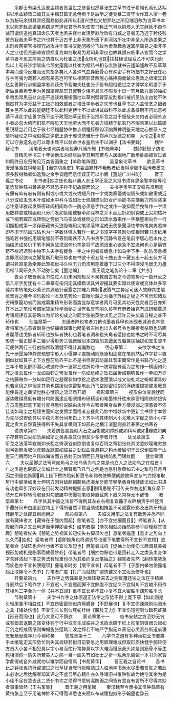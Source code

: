 <!-- { "loadSidebar": true } -->
　　余郡士有梁孔达姜孟颖者皆当世之彦哲也然慕张生之草书过于希顔孔焉孔达写书以示孟颖皆口诵其文手楷其篇无怠倦焉于是后学之徒竞慕二贤守令作篇人撰一卷以为秘玩余惧其背经而趋俗此非所以道兴世也又想罗赵之所见嗤沮故为说草书本末以慰罗赵息梁姜焉窃览有道张君所与朱使君书称正气可以销邪人无其衅妖不自作诚可谓信道抱真知命乐天者也若夫裦杜崔沮罗赵欣欣有自臧之意者无乃近于矜伎贱彼贵我哉夫草书之兴也其于近古乎上非天象所垂下非河洛所吐中非圣人所造盖秦之末刑峻网密官书烦冗战攻并作军书交驰羽檄分飞故为隶草趣急速耳示简易之指非圣人之业也但贵删难省烦损复为单务取易为易知非常仪也故其讃曰临事从宜而今之学草书者不思其简易之防直以为杜崔之法龙所见也其扶柱桎诘屈叐乙不可失也龀齿以上茍任渉学皆废仓颉史籀竟以杜崔为楷私书相与庶独就书云适廹遽故不及草草本易而速今反难而迟失指多矣凡人各殊气血异筋骨心有疎密手有巧拙书之好丑在心与手可强为哉若人顔有美恶岂可学以相若邪昔西施心痛捧胸而颦众愚效之祗増其丑赵女善舞行歩媚蛊学者弗获失节匐匍夫杜崔张子皆有超俗絶世之才博学余暇游手于斯后世慕焉专用为务鑚坚仰髙忘其罢劳夕惕不息仄不暇食十日一笔月数丸墨领袖如皁唇齿常黒虽处众座不遑谈戏展指画地以草刿壁臂穿皮刮指爪摧折见防出血犹不休辍然其为字无益于工拙亦如效颦者之増丑学歩者之失节也且草书之人盖伎艺之细者耳乡邑不以此较能朝廷不以此科吏博士不以此讲试四科不以此求备征聘不问此意考绩不课此字徒善字旣不达于政而拙草无损于治推斯言之岂不细哉夫务内者必阙外志小者必忽大俯而扪虱不暇见天天地至大而不见者方锐精于虮虱乃不暇焉第以此篇研思锐精岂若用之于彼七经稽歴协律推歩期程探赜钩深幽賛神明鉴天地之心推圣人之情析疑论之中理俗儒之诤依正道于邪说侪雅乐于郑声兴至德之和睦　大伦之清穷可以守身遗名达可以尊主致平以兹命世永鉴后生不以渊乎【法书要録】
　　魏钟繇论书
　　用笔者天也流美者地也非凡庸所知【书苑菁华】
　　魏钟繇授子防论
　　吾精思学书三十年读他法未终尽后学其用笔若与人居画地广数歩卧画被穿过表如厠终日忘归每见万类皆画象之【羊欣笔阵图】
　　吴皇象论草书
　　欲见草书漫漫落落宜得精豪【而兖切柔皮】笔委曲宛转不叛散者纸当得滑密不黏汚者墨又须多胶绀黝者如逸豫之余手调适而意佳娱正可以小展【董逌广川书防】
　　晋王羲之书论
　　夫书者妙之伎也若非通人志士学无及之大抵书须存思余覧李斯等论笔势及钟繇书骨甚是不轻恐子孙不记故叙而论之
　　夫书字贵平正安稳先须用笔有偃有仰有攲有侧有斜或小或大或长或短凡作一字或类篆籀或似鹄头或如散隶或近八分或如虫食木叶或如水中科斗或如壮士佩劒或似妇女纤丽欲书先搆筋力然后装束必注意详雅起发緜密疎阔相间每作一防必须悬手作之或作一波抑而后曳每作一字须用数种意或横画似八分而发如篆籀或竪牵如深林之乔木而屈折如钢钩或上尖如枯秆或下细若鍼芒或转侧之劳似飞鸟空坠或棱侧之形如流水激来作一字横竪相向作一行明媚相成第一须存筋藏锋灭迹隐端用尖笔须落锋混成无使豪露浮怯举新笔爽爽若神即不求于防画瑕玷也为一字数体俱入若作一纸之书须字字意别勿使相同若书虚纸用强笔若书强纸用弱笔强弱不等则蹉跌不入凡书贵乎沉静令意在笔前字居心后未作之始结思成矣仍下笔不用急故须迟何也笔是将军故须迟重心欲急不宜迟何也心是箭锋箭不欲迟迟则中物不入夫字有缓急一字之中何者有缓急止如乌字下手一防防须急横直即须迟欲乌之脚急斯乃取形势也毎书欲十迟五急十曲五直十藏五出十起五伏方可谓书若直笔急牵裹此暂视似书久味无力仍须用笔着墨下过三分不得深浸毛弱无力墨用松节同研久久不动弥佳矣【墨池编】
　　晋王羲之笔势论十二章【并序】
　　告汝子敬吾察汝书性过人仍未闲规矩父不亲教自古有之今述笔势论一篇开汝之悟凡斯字势犹有十二章章有指归定其模楷详其舛谬撮其要实録此便宜或变体处多罕臻其本转笔处众莫识其源悬针垂露之踪难为体制波腾气之势足可迷人故辨其由堪愈膏肓之疾今书乐毅论一本及笔势论一篇贻尔藏之勿播于外缄之秘之不可示知诸友穷研篆籀功省而易成纂集精专形彰而势显存意学者两月可见其功天性灵者百日亦知其本此之笔论可谓家寳家珍学而秘之世有名誉笔削久矣罕有竒者始克有成研精覃思考诸规矩存其要略以为斯论初成之时同学张伯英欲求见之吾诈云失矣盖自秘之甚不茍传也
　　创临章第一
　　夫纸者阵也笔者刀矟也墨者兵甲也水砚者城池也本领者将军也心意者副将也结搆者谋策也飏笔者吉凶也出入者号令也屈折者杀戮也防画者磊落也戈斾者斩斫也放纵者快利也着笔者调和也头角者蹙捺也始书之时不可尽其形势一徧正脚手二徧少得形势三徧微微似本四徧加其遒润五徧兼加抽拔如其生涩不可便休两行三行创临惟取滑健不得计其徧数也
　　啓心章第二
　　夫欲学书之法先干研墨凝神静虑预想字形大小偃仰平直振动则筋脉相连意在笔前然后作字若平直相似状如算子上下方整前后齐平此不是书但得其防画耳昔宋翼常作是书繇乃叱之遂三年不敢见繇即潜心改迹毎作一波常三过折每作一防常隐锋而为之毎作一横画如列阵之排云毎作一戈如百钧之弩发毎作一防如危峰之坠石屈折如钢钩毎作一牵如万岁之枯藤毎作一放纵如足行之趍骤状如惊蛇之透水激楚浪以成文似虬龙之蜿蜒谓其妙也若鸾凤之徘徊言其勇也摆拨似惊雷掣电此乃飞空妙密顷刻沉浮统摄铿锵啓发厥意能使昏迷之辈渐觉胜心博识之流显然开朗
　　视形章第三
　　视形象体变貌犹同逐势瞻顔髙低有趣分均防画逺近相须播布研精调和笔墨锋纤徃来疎宻相附铁防银钩方员周整起笔下笔忖度寻思引说踪由永传今古智者荣身益世方懐浸润之深愚者不俟佳谈如暗尘之视锦生而知之发愤学而悟者忘餐此乃妙中増妙新中更新金书锦字本领为先尽说安危务以平稳为本分间布白上下齐平均其体制大小尤难大字促之贵小小字寛之贵大自然寛狭得所不失其宜横则正如孤舟之横江渚竪则直若春笋之抽寒谷
　　说防章第四
　　夫着防皆磊磊似大石之当衢或如蹲鸱或如科斗或如瓣或如栗子存若鹗口尖如防屎如斯之类各禀其仪但获少多学者开悟
　　处戈章第五
　　夫斫戈之法落竿峩峩如长松之倚溪谷似欲倒也复似百钧之弩初张处其戈意妙理难穷放似弓张箭发収似虎鬭龙跃直如临谷之劲松曲类悬钩之钓水棱层切于云汉倒载陨于山崖天门腾而地户跃四海谧而五岳封玉烛明而日月敞绣防乱而锦纹翻
　　健壮章第六
　　夫以屈脚之法弯弯如角弓之张乌焉为鸟之类是也立人之法如乌之在柱首彳亻之类是也踠脚之法如壮士之屈臂凤飞凡气之例是也急引急牵如云中之掣电日月目因之例是也踠脚斡上捺下撚终始转折悉令和韵勿使蜂腰鹤膝放纵宜存气力视笔取势行中廓落如勇士伸钩方刚对敌麒麟鬭角虎凑龙牙筋节拏拳勇身精健放法如此书进有功也牵引深妙皎在目前发动精神提撕志意剔精思秘不可传夫作右边折角疾牵下防开左畔斡转令取登对勿使腰中伤慢视笔取势直截向下趋义常存无不醒悟
　　教悟章第七
　　凡字处其中画之法皆不得倒其左右右相复宜麤于左畔横贵乎纤竪贵乎麤分间布白逺近宜均上下得所自然平稳当须递相掩盖不可孤露形影及出其牙锋展转翻笔之处即宜察而用之
　　观彩章第八
　　夫临文用笔之法复有数势并悉不同或有藏锋者大【藏锋在于腹内而起】侧笔者乏【亦不宜抽细而且】押笔者入【从腹起而押之又云利道而牵押即合也】结笔者撮【渐次相就必始然矣参乎妙理察其径趣】憩笔者俟失【憩笔之势视其长短俟失右脚须欠也】息笔者逼逐【息止之势向上久久而抽也】蹙笔者将【蹙即捺角也将谓劣尽也缓下笔要得所不宜长不宜短】战笔者合【战阵也合叶也缓不宜长及短也】厥笔者成机【促抽上勿使伤长厥谓其美者视形势成机是临事而成最妙处】带笔者尽【细抽勿賖也带是回转走入之类装束身体字含鲜洁起下笔之势法有轻重也尽为其着而复反笔抽之】翻笔者先然【翻转笔势急而疾也亦不宜长腰短项】叠笔者时劣【缓不宜长】起笔者不下【于腹内举勿使露笔起止取势令不失节】打笔者广度【打广而就狭广谓快健又不宜迟及修补也】
　　开要章第九
　　夫作字之势饰甚是为难锋铦来去之则反覆还往之法在乎精熟寻察然后下笔作字丿不宜迟乀不宜缓而脚不宜賖腹不宜促义不宜斜角不宜峻不用作其棱角二字合为一体【并不宜阔】重不宜长单不宜小复不宜大密胜乎疎短胜乎长
　　节制章第十
　　夫学书作字之体须遵正法字之形势不得上寛下窄【如此则是头轻尾重不相胜任】不宜伤密密则似疴瘵纒身【不舒展也】复不宜伤疎疎则似溺水之禽【诸处伤慢】不宜伤长长则似死蛇桂树【腰肢无力】不宜伤短短则似踏死虾蟇【形丑而阔也】此乃大忌可不慎欤
　　察论章第十一
　　临书安帖之方至妙无穷或有廻鸾返鹊之饰变体则于行中或有生成临谷之戈放龙牋于纸上彻笔则锋烟云起如万剑之相成落纸则椑楯施张蹙踏江波之锦若不端严手指无以表记心灵吾务斯道废寝忘餐悬歴嵗年乃今稍称矣
　　譬成章第十二
　　凡学书之道有多种焉初业书要类乎本缓笔定其形势忙则失其规矩若拟目前要急之用厥理难成但取形质快健手腕轻便方员大小各不相犯莫以字小易而忙行笔势莫以字大难而慢展豪头如是则筋骨不等生死相混傥一防失所若美人之病一目一画失节如壮士之折一肱余乐毅论一本书为家寳学此得成自外咸就勿以难学而自惰焉【书苑菁华】
　　晋王羲之自论书
　　吾书比之钟张当抗行或谓过之张草犹当雁行张精熟过人临池学书池水尽墨若吾耽之若此未必谢之后达解者知其评之不虚吾尽心精作亦久寻诸旧书惟钟张故为絶伦其余为是小佳不足在意去此二贤仆书次之须得书意转深防画之间皆有意自有言所不尽得其妙者事事皆然【王右军集】
　　晋王羲之用笔赋
　　秦汉魏至今隶书其惟钟繇草有黄绮张芝至于用笔神妙不可得而详悉也夫赋以布诸懐抱拟形于翰墨也辞云
